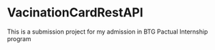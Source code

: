 # VacinationCardRestAPI
This is a submission project for my admission in BTG Pactual Internship program
